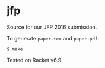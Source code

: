 jfp
===

Source for our JFP 2016 submission.

To generate `paper.tex` and `paper.pdf`:

```
$ make
```

Tested on Racket v6.9
